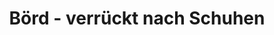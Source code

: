 ---
title: "Börd - verrückt nach Schuhen"
url: /stuttgart/boerd-verrueckt-nach-schuhen/
shop: Schuhe
---